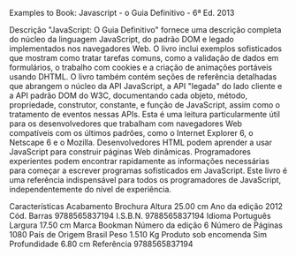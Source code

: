 Examples to Book:
Javascript - o Guia Definitivo - 6ª Ed. 2013

Descrição
"JavaScript: O Guia Definitivo" fornece uma descrição completa do núcleo da linguagem JavaScript, do padrão DOM e legado implementados nos navegadores Web. O livro inclui exemplos sofisticados que mostram como tratar tarefas comuns, como a validação de dados em formulários, o trabalho com cookies e a criação de animações portáveis usando DHTML. O livro também contém seções de referência detalhadas que abrangem o núcleo da API JavaScript, a API "legada" do lado cliente e a API padrão DOM do W3C, documentando cada objeto, método, propriedade, construtor, constante, e função de JavaScript, assim como o tratamento de eventos nessas APIs. Esta é uma leitura particularmente útil para os desenvolvedores que trabalham com navegadores Web compatíveis com os últimos padrões, como o Internet Explorer 6, o Netscape 6 e o Mozilla. Desenvolvedores HTML podem aprender a usar JavaScript para construir páginas Web dinâmicas. Programadores experientes podem encontrar rapidamente as informações necessárias para começar a escrever programas sofisticados em JavaScript. Este livro é uma referência indispensável para todos os programadores de JavaScript, independentemente do nível de experiência.

Características
Acabamento Brochura
Altura 25.00 cm
Ano da edição 2012
Cód. Barras 9788565837194
I.S.B.N. 9788565837194
Idioma Português
Largura 17.50 cm
Marca Bookman
Número da edição 6
Número de Páginas 1080
País de Origem Brasil
Peso 1.510 Kg
Produto sob encomenda Sim
Profundidade 6.80 cm
Referência 9788565837194
